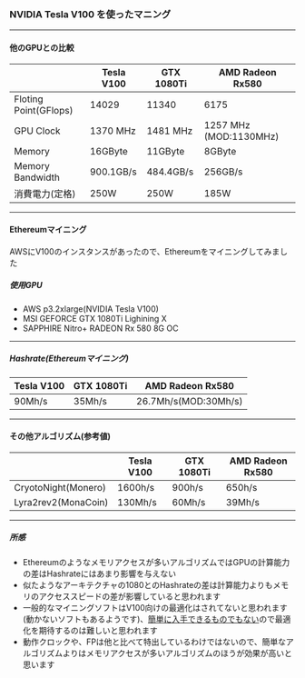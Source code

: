 ### NVIDIA Tesla V100 を使ったマニング
---
#### 他のGPUとの比較
|     | Tesla V100 | GTX 1080Ti | AMD Radeon Rx580 |
| --- | -----------| ---------- | -------------------|
| Floting Point(GFlops)  | 14029 | 11340 | 6175 |
| GPU Clock | 1370 MHz | 1481 MHz | 1257 MHz (MOD:1130MHz) |
| Memory | 16GByte | 11GByte | 8GByte |
| Memory Bandwidth | 900.1GB/s | 484.4GB/s | 256GB/s |
| 消費電力(定格) | 250W | 250W | 185W |
---
#### Ethereumマイニング
AWSにV100のインスタンスがあったので、Ethereumをマイニングしてみました
##### 使用GPU
- AWS p3.2xlarge(NVIDIA Tesla V100)
- MSI GEFORCE GTX 1080Ti Lighining X
- SAPPHIRE Nitro+ RADEON Rx 580 8G OC
---
##### Hashrate(Ethereumマイニング)
| Tesla V100 | GTX 1080Ti | AMD Radeon Rx580 |
| -- | -- | -- |
| 90Mh/s | 35Mh/s | 26.7Mh/s(MOD:30Mh/s) |
---
#### その他アルゴリズム(参考値)
|     | Tesla V100 | GTX 1080Ti | AMD Radeon Rx580 |
| --- | -----------| ---------- | -------------------|
| CryotoNight(Monero) | 1600h/s | 900h/s | 650h/s |
| Lyra2rev2(MonaCoin) | 130Mh/s | 60Mh/s | 39Mh/s |
---
##### 所感
- Ethereumのようなメモリアクセスが多いアルゴリズムではGPUの計算能力の差はHashrateにはあまり影響を与えない  
- 似たようなアーキテクチャの1080とのHashrateの差は計算能力よりもメモリのアクセススピードの差が影響していると思われます
- 一般的なマイニングソフトはV100向けの最適化はされてないと思われます(動かないソフトもあるようです)、[簡単に入手できるものでもない](http://www.oliospec.com/shopdetail/000000006123/)ので最適化を期待するのは難しいと思われます
- 動作クロックや、FPは他と比べて特出しているわけではないので、簡単なアルゴリズムよりはメモリアクセスが多いアルゴリズムのほうが効果が高いと思います

